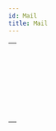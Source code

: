 ```yaml
---
id: Mail
title: Mail
---
```

||
|---|
|[<!-- INCLUDE #_command_.IMAP New transporter.Syntax -->](../../commands/imap-new-transporter.md)<br/><!-- INCLUDE #_command_.IMAP New transporter.Summary -->|
|[<!-- INCLUDE #_command_.MAIL Convert from MIME.Syntax -->](../../commands/mail-convert-from-mime.md)<br/><!-- INCLUDE #_command_.MAIL Convert from MIME.Summary -->|
|[<!-- INCLUDE #_command_.MAIL Convert to MIME.Syntax -->](../../commands/mail-convert-to-mime.md)<br/><!-- INCLUDE #_command_.MAIL Convert to MIME.Summary -->|
|[<!-- INCLUDE #_command_.MAIL New attachment.Syntax -->](../../commands/mail-new-attachment.md)<br/><!-- INCLUDE #_command_.MAIL New attachment.Summary -->|
|[<!-- INCLUDE #_command_.POP3 New transporter.Syntax -->](../../commands/pop3-new-transporter.md)<br/><!-- INCLUDE #_command_.POP3 New transporter.Summary -->|
|[<!-- INCLUDE #_command_.SMTP New transporter.Syntax -->](../../commands/smtp-new-transporter.md)<br/><!-- INCLUDE #_command_.SMTP New transporter.Summary -->|
